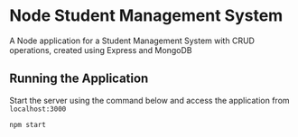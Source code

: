 # Node Student Management System

A Node application for a Student Management System with CRUD operations, created using Express and MongoDB

## Running the Application

Start the server using the command below and access the application from `localhost:3000`

`npm start`